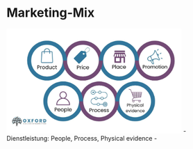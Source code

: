# Marketing-Mix 
<img src="https://raw.githubusercontent.com/xiaomeng-huang-study/images_BMSDM/refs/heads/main/Scrennshot_2025-01-10_09-53-33.png?raw=" width="80%" /> 
- Dienstleistung: People, Process, Physical evidence 
- 